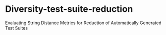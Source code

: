# Diversity-test-suite-reduction
Evaluating String Distance Metrics for Reduction of Automatically Generated Test Suites
